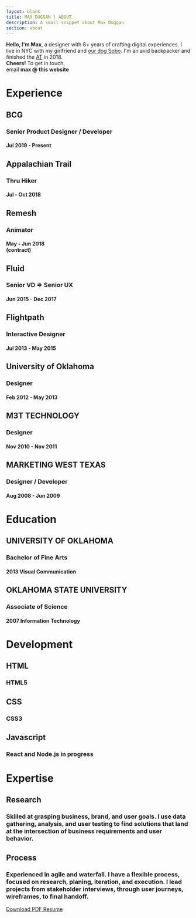 ```yaml
---
layout: blank
title: MAX DUGGAN | ABOUT
description: A small snippet about Max Duggan
section: about
---
```


<div id="about_max">

<div id="blurb-one">
	<b>Hello, I'm Max</b>, a designer with 8+ years of crafting digital experiences. I live in NYC with my girlfriend and <a href="https://www.instagram.com/explore/tags/themightysobo/">our dog Sobo</a>. I'm an avid backpacker and finished the <a href="https://en.wikipedia.org/wiki/Appalachian_Trail">AT</a> in 2018.
</div><!-- End About Blurb -->

<div id="blurb-two">
	<b>Cheers!</b> To get in touch,<br />
	email <b>max @ this website</b>
</div>

</div>

<div id="resume">

<h1>Experience</h1>

<div class="item">
		<h2>BCG</h2>
		<h3>Senior Product Designer / Developer</h3>
		<h4>Jul 2019 - Present</h4>
</div>

<div class="item">
		<h2>Appalachian Trail</h2>
		<h3>Thru Hiker</h3>
		<h4>Jul - Oct 2018</h4>
</div>

<div class="item">
	<h2>Remesh</h2>
	<h3>Animator</h3>
	<h4>May - Jun 2018<br />
	(contract)</h4>
</div>		

<div class="item">
	<h2>Fluid</h2>
	<h3>Senior VD =&gt; Senior UX</h3>
	<h4>Jun 2015 - Dec 2017</h4>
</div>

<div class="item">
	<h2>Flightpath</h2>
	<h3>Interactive Designer</h3>
	<h4>Jul 2013 - May 2015</h4>
</div>

<div class="item">
	<h2>University of Oklahoma</h2>
	<h3>Designer</h3>
	<h4>Feb 2012 - May 2013</h4>
</div>

<div class="item">
	<h2>M3T TECHNOLOGY</h2>
	<h3>Designer</h3>
	<h4>Nov 2010 - Nov 2011</h4>
</div>

<div class="item">
	<h2>MARKETING WEST TEXAS</h2>
	<h3>Designer / Developer</h3>
	<h4>Aug 2008 - Jun 2009</h4>
</div>

<h1>Education</h1>

<div class="item">
	<h2>UNIVERSITY OF OKLAHOMA</h2>
	<h3>Bachelor of Fine Arts</h3>
	<h4>2013 Visual Communication</h4>
</div>

<div class="item">
	<h2>OKLAHOMA STATE UNIVERSITY</h2>
	<h3>Associate of Science</h3>
	<h4>2007 Information Technology</h4>
</div>

<h1>Development</h1>

<div class="item">
	<h2>HTML</h2>
	<h3>HTML5</h3>
</div>

<div class="item">
	<h2>CSS</h2>
	<h3>CSS3</h3>
</div>

<div class="item">
	<h2>Javascript</h2>
	<h3>React and Node.js in progress</h3>
	<h4></h4>
</div>

<h1>Expertise</h1>

<div class="item">
    <h2>Research</h2>
    <h3>Skilled at grasping business, brand, and user goals. I use data gathering, analysis, and user testing to find solutions that land at the intersection of business requirements and user behavior.</h3>
</div>
<div class="item">
    <h2>Process</h2>
    <h3>Experienced in agile and waterfall. I have a flexible process, focused on research, planing, iteration, and execution. I lead projects from stakeholder interviews, through user journeys, wireframes, to final handoff.</h3>
</div>
</div><!-- End Resume -->

<div class="full-text">
	<a class="button" href="../max-duggan-resume.pdf" target="_blank">Download PDF Resume</a>
</div>
<br><br>